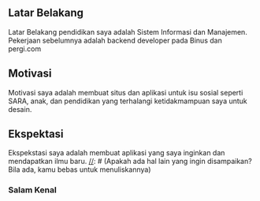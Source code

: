[//]: # (Ceritakan sedikit tentang latar belakangmu seperti pendidikan terakhir atau pekerjaan sebelumnya)
## Latar Belakang
Latar Belakang pendidikan saya adalah Sistem Informasi dan Manajemen. Pekerjaan sebelumnya adalah backend developer pada Binus dan pergi.com

[//]: # (Motivasi apa yang mendorongmu untuk ikut program coding bootcamp di Hacktiv8?)
## Motivasi
Motivasi saya adalah membuat situs dan aplikasi untuk isu sosial seperti SARA, anak, dan pendidikan yang terhalangi ketidakmampuan saya untuk desain.
 
[//]: # (Beri tahu kami, apa yang ingin kamu dapatkan di Hacktiv8 dan apa yang ingin kamu capai setelah lulus dari sini?)
## Ekspektasi
Ekspekstasi saya adalah membuat aplikasi yang saya inginkan dan mendapatkan ilmu baru.
[//]: # (Apakah ada hal lain yang ingin disampaikan? Bila ada, kamu bebas untuk menuliskannya)
### Salam Kenal
